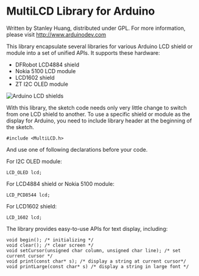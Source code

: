 MultiLCD Library for Arduino
============================

Written by Stanley Huang, distributed under GPL.
For more information, please visit http://www.arduinodev.com

This library encapsulate several libraries for various Arduino LCD shield or module into a set of unified APIs. It supports these hardware:

* DFRobot LCD4884 shield
* Nokia 5100 LCD module
* LCD1602 shield
* ZT I2C OLED module

![Arduino LCD shields](http://www.arduinodev.com/wp-content/uploads/2013/03/arduino_lcd_shields-300x195.jpg)

With this library, the sketch code needs only very little change to switch from one LCD shield to another.
To use a specific shield or module as the display for Arduino, you need to include library header at the beginning of the sketch.

    #include <MultiLCD.h>

And use one of following declarations before your code.

For I2C OLED module:

    LCD_OLED lcd;
    
For LCD4884 shield or Nokia 5100 module:
    
    LCD_PCD8544 lcd;

For LCD1602 shield:

    LCD_1602 lcd;

The library provides easy-to-use APIs for text display, including:

    void begin(); /* initializing */
    void clear(); /* clear screen */
    void setCursor(unsigned char column, unsigned char line); /* set current cursor */
    void print(const char* s); /* display a string at current cursor*/
    void printLarge(const char* s) /* display a string in large font */

